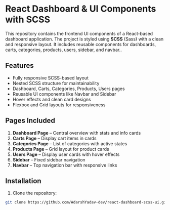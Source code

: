# React Dashboard & UI Components with SCSS

This repository contains the frontend UI components of a React-based dashboard application. The project is styled using **SCSS** (Sass) with a clean and responsive layout. It includes reusable components for dashboards, carts, categories, products, users, sidebar, and navbar..

## Features

- Fully responsive SCSS-based layout
- Nested SCSS structure for maintainability
- Dashboard, Carts, Categories, Products, Users pages
- Reusable UI components like Navbar and Sidebar
- Hover effects and clean card designs
- Flexbox and Grid layouts for responsiveness

## Pages Included

1. **Dashboard Page** – Central overview with stats and info cards
2. **Carts Page** – Display cart items in cards
3. **Categories Page** – List of categories with active states
4. **Products Page** – Grid layout for product cards
5. **Users Page** – Display user cards with hover effects
6. **Sidebar** – Fixed sidebar navigation
7. **Navbar** – Top navigation bar with responsive links

## Installation

1. Clone the repository:

```bash
git clone https://github.com/AdarshYadav-dev/react-dashboard-scss-ui.git


